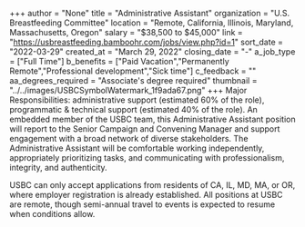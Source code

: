 +++
author = "None"
title = "Administrative Assistant"
organization = "U.S. Breastfeeding Committee"
location = "Remote, California, Illinois, Maryland, Massachusetts, Oregon"
salary = "$38,500 to $45,000"
link = "https://usbreastfeeding.bamboohr.com/jobs/view.php?id=1"
sort_date = "2022-03-29"
created_at = "March 29, 2022"
closing_date = "-"
a_job_type = ["Full Time"]
b_benefits = ["Paid Vacation","Permanently Remote","Professional development","Sick time"]
c_feedback = ""
aa_degrees_required = "Associate's degree required"
thumbnail = "../../images/USBCSymbolWatermark_1f9ada67.png"
+++
Major Responsibilities: administrative support (estimated 60% of the role), programmatic & technical support (estimated 40% of the role). An embedded member of the USBC team, this Administrative Assistant position will report to the Senior Campaign and Convening Manager and support engagement with a broad network of diverse stakeholders. The Administrative Assistant will be comfortable working independently, appropriately prioritizing tasks, and communicating with professionalism, integrity, and authenticity.

USBC can only accept applications from residents of CA, IL, MD, MA, or OR, where employer registration is already established. All positions at USBC are remote, though semi-annual travel to events is expected to resume when conditions allow. 